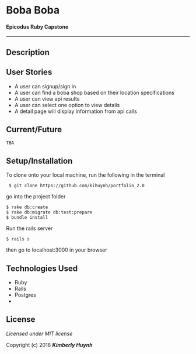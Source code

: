 # Boba Boba

#### Epicodus Ruby Capstone
---
## Description

## User Stories
* A user can signup/sign in
* A user can find a boba shop based on their location specifications
* A user can view api results
* A user can select one option to view details
* A detail page will display information from api calls

## Current/Future
```
TBA
```
## Setup/Installation

To clone onto your local machine, run the following in the terminal
```
 $ git clone https://github.com/kihuynh/portfolio_2.0
```
go into the project folder
```
$ rake db:create
$ rake db:migrate db:test:prepare
$ bundle install
```
Run the rails server <br>
```
$ rails s
```
then go to localhost:3000 in your browser

## Technologies Used
- Ruby
- Rails
- Postgres
-
## License

*Licensed under MIT license*

Copyright (c) 2018 **_Kimberly Huynh_**
